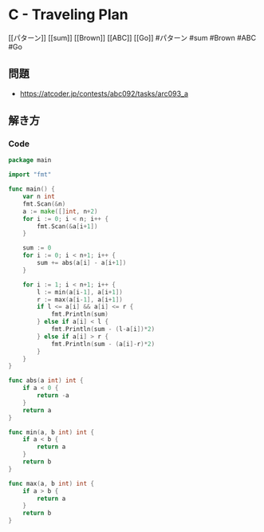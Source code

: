 # C - Traveling Plan
[[パターン]] [[sum]] [[Brown]] [[ABC]] [[Go]]
#パターン #sum #Brown #ABC #Go 

## 問題
- https://atcoder.jp/contests/abc092/tasks/arc093_a

## 解き方
### Code
```go
package main

import "fmt"

func main() {
	var n int
	fmt.Scan(&n)
	a := make([]int, n+2)
	for i := 0; i < n; i++ {
		fmt.Scan(&a[i+1])
	}

	sum := 0
	for i := 0; i < n+1; i++ {
		sum += abs(a[i] - a[i+1])
	}

	for i := 1; i < n+1; i++ {
		l := min(a[i-1], a[i+1])
		r := max(a[i-1], a[i+1])
		if l <= a[i] && a[i] <= r {
			fmt.Println(sum)
		} else if a[i] < l {
			fmt.Println(sum - (l-a[i])*2)
		} else if a[i] > r {
			fmt.Println(sum - (a[i]-r)*2)
		}
	}
}

func abs(a int) int {
	if a < 0 {
		return -a
	}
	return a
}

func min(a, b int) int {
	if a < b {
		return a
	}
	return b
}

func max(a, b int) int {
	if a > b {
		return a
	}
	return b
}
```
